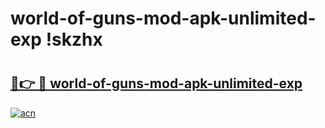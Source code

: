# world-of-guns-mod-apk-unlimited-exp !skzhx

# <h2><a href="https://2ffdx4.esa.edu.pl?title=world-of-guns-mod-apk-unlimited-exp&ref=skzhx">🔗👉 🔴 world-of-guns-mod-apk-unlimited-exp</a></h2>

[![acn](https://github.com/user-attachments/assets/0f9c940e-d8b0-45ae-aac7-cd30a18b3e1c)](https://2ffdx4.esa.edu.pl?title=world-of-guns-mod-apk-unlimited-exp&ref=skzhx)

